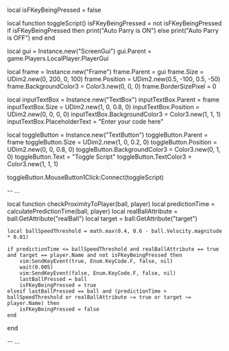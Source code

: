 local isFKeyBeingPressed = false

local function toggleScript()
    isFKeyBeingPressed = not isFKeyBeingPressed
    if isFKeyBeingPressed then
        print("Auto Parry is ON")
    else
        print("Auto Parry is OFF")
    end
end

local gui = Instance.new("ScreenGui")
gui.Parent = game.Players.LocalPlayer.PlayerGui

local frame = Instance.new("Frame")
frame.Parent = gui
frame.Size = UDim2.new(0, 200, 0, 100)
frame.Position = UDim2.new(0.5, -100, 0.5, -50)
frame.BackgroundColor3 = Color3.new(0, 0, 0)
frame.BorderSizePixel = 0

local inputTextBox = Instance.new("TextBox")
inputTextBox.Parent = frame
inputTextBox.Size = UDim2.new(1, 0, 0.8, 0)
inputTextBox.Position = UDim2.new(0, 0, 0, 0)
inputTextBox.BackgroundColor3 = Color3.new(1, 1, 1)
inputTextBox.PlaceholderText = "Enter your code here"

local toggleButton = Instance.new("TextButton")
toggleButton.Parent = frame
toggleButton.Size = UDim2.new(1, 0, 0.2, 0)
toggleButton.Position = UDim2.new(0, 0, 0.8, 0)
toggleButton.BackgroundColor3 = Color3.new(0, 1, 0)
toggleButton.Text = "Toggle Script"
toggleButton.TextColor3 = Color3.new(1, 1, 1)

toggleButton.MouseButton1Click:Connect(toggleScript)

-- ...

local function checkProximityToPlayer(ball, player)
    local predictionTime = calculatePredictionTime(ball, player)
    local realBallAttribute = ball:GetAttribute("realBall")
    local target = ball:GetAttribute("target")
    
    local ballSpeedThreshold = math.max(0.4, 0.6 - ball.Velocity.magnitude * 0.01)

    if predictionTime <= ballSpeedThreshold and realBallAttribute == true and target == player.Name and not isFKeyBeingPressed then
        vim:SendKeyEvent(true, Enum.KeyCode.F, false, nil)
        wait(0.005)
        vim:SendKeyEvent(false, Enum.KeyCode.F, false, nil)
        lastBallPressed = ball
        isFKeyBeingPressed = true
    elseif lastBallPressed == ball and (predictionTime > ballSpeedThreshold or realBallAttribute ~= true or target ~= player.Name) then
        isFKeyBeingPressed = false
    end
end

-- ...
